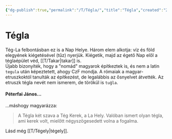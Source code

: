```yaml
---
{"dg-publish":true,"permalink":"/T/Tégla/","title":"Tégla","created":"2024-04-18T15:36","updated":"2024-05-06T03:16"}
---
```



# Tégla

Tég-La felbontásban ez is a Nap Helye. Három elem alkotja: víz és föld elegyének kiégetésével (tűz) nyerjük. Kiégetik, majd az égető Nap elől a téglaépület véd, [[T/Takar\|takar]] is.  
Újabb bizonyíték, hogy a "nomád" magyarok építkeztek is, és nem a latin `tegula` után képeztetett, ahogy CzF mondja. A rómaiak a magyar-etruszkoktól tanulták az építkezést, de legalábbis az ősnyelvet átvették. Az etruszk tégla nevét nem ismerem, de törökül is `tuğla`.  

#### Péterfai János...

...máshogy magyarázza:  
> A Tégla két szava a Tég Kerek, a La Hely. Valóban ismert olyan tégla, ami kerek volt, mielőtt négyszögesedett volna a fogalma.  

  
Lásd még [[T/Tégely\|tégely]].  